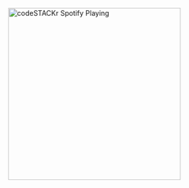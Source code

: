 [<img src="https://novatorem-two-woad.vercel.app/api/spotify" alt="codeSTACKr Spotify Playing" width="350" />](https://open.spotify.com/user/qwertyuiop1234567890-4)
